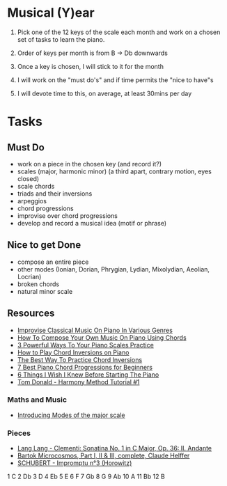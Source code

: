 # Musical (Y)ear

1) Pick one of the 12 keys of the scale each month and work on a chosen set of tasks to learn the piano.

2) Order of keys per month is from B -> Db downwards

3) Once a key is chosen, I will stick to it for the month

4) I will work on the "must do's" and if time permits the "nice to have"s

5) I will devote time to this, on average, at least 30mins per day

# Tasks

## Must Do
* work on a piece in the chosen key (and record it?)
* scales (major, harmonic minor) (a third apart, contrary motion, eyes closed)
* scale chords
* triads and their inversions
* arpeggios
* chord progressions
* improvise over chord progressions
* develop and record a musical idea (motif or phrase)

## Nice to get Done
* compose an entire piece
* other modes (Ionian, Dorian, Phrygian, Lydian, Mixolydian, Aeolian, Locrian)
* broken chords
* natural minor scale

## Resources

* [Improvise Classical Music On Piano In Various Genres](https://youtu.be/lksxK2LzKy4?si=4jgMT-vDixsUzZhL)
* [How To Compose Your Own Music On Piano Using Chords](https://youtu.be/m8UB7xAf8qc?si=V65dmDBmzs4KkrUq)
* [3 Powerful Ways To Your Piano Scales Practice](https://youtu.be/kWoPRcUwR54?si=Hx2-cjiCqitJZ2CU)
* [How to Play Chord Inversions on Piano](https://youtu.be/i9ANZHp8CT0?si=8zI9f1BckdnymEE_)
* [The Best Way To Practice Chord Inversions](https://youtu.be/O3USAjBcnkM?si=fGSXRYxjNvDEnzFJ)
* [7 Best Piano Chord Progressions for Beginners](https://www.youtube.com/watch?v=kRcuIIYKxLM&t=664s)
* [6 Things I Wish I Knew Before Starting The Piano](https://youtu.be/7TN_xoi4P_w?si=zrONISLEy5cLAQvy)
* [Tom Donald - Harmony Method Tutorial #1](https://youtu.be/pJnUfH2uUZE?si=ftq4Gr5UtYfwfyZH)

### Maths and Music
* [Introducing Modes of the major scale](https://youtu.be/x6r2RhlJ4Mw?si=oZpqTy6wD8EQLUMJ)

### Pieces
* [Lang Lang - Clementi: Sonatina No. 1 in C Major, Op. 36: II. Andante](https://youtu.be/dpJ-42sN0eQ?si=85z73UNJwLWFiaqx)
* [Bartok Microcosmos, Part I, II & III, complete, Claude Helffer](https://youtu.be/UvDZKvBpgi4?si=TblsxJ6qE8MfuMmW)
* [SCHUBERT - Impromptu n°3 (Horowitz)](https://youtu.be/FxhbAGwEYGQ?si=0m6RJFt4SHCE6-aO)

1 C
2 Db
3 D
4 Eb
5 E
6 F
7 Gb
8 G
9 Ab
10 A
11 Bb
12 B